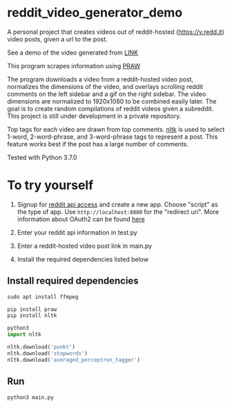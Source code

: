 # reddit_video_generator_demo
A personal project that creates videos out of reddit-hosted (https://v.redd.it) video posts, given a url to the post.

See a demo of the video generated from [LINK](reddit.com)

This program scrapes information using [PRAW](https://praw.readthedocs.io/en/latest/#)

The program downloads a video from a reddit-hosted video post, normalizes the dimensions of the video, and overlays scrolling reddit comments on the left sidebar and a gif on the right sidebar. The video dimensions are normalized to 1920x1080 to be combined easily later. The goal is to create random compilations of reddit videos given a subreddit. This project is still under development in a private repository.

Top tags for each video are drawn from top comments. [nltk](http://www.nltk.org/) is used to select 1-word, 2-word-phrase, and 3-word-phrase tags to represent a post. This feature works best if the post has a large number of comments.

Tested with Python 3.7.0

# To try yourself
1. Signup for [reddit api access](https://www.reddit.com/prefs/apps) and create a new app. Choose "script" as the type of app. Use `http://localhost:8080` for the "redirect uri". More information about OAuth2 can be found [here](https://github.com/reddit-archive/reddit/wiki/OAuth2)

2. Enter your reddit api information in test.py

3. Enter a reddit-hosted video post link in main.py

4. Install the required dependencies listed below

## Install required dependencies
```python
sudo apt install ffmpeg

pip install praw
pip install nltk

python3
import nltk

nltk.download('punkt')
nltk.download('stopwords')
nltk.download('averaged_perceptron_tagger')
```

## Run
`python3 main.py`



